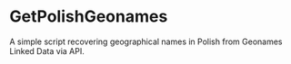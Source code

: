 # GetPolishGeonames
A simple script recovering geographical names in Polish from Geonames Linked Data via API.
